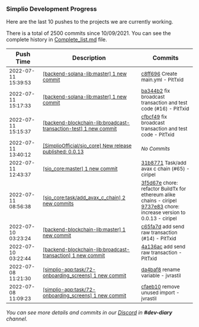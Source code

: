
### Simplio Development Progress

Here are the last 10 pushes to the projects we are currently working.

There is a total of 2500 commits since 10/09/2021. You can see the complete history in
 [Complete_list.md](Complete_list.md) file.

| Push Time | Description | Commits |
| --- | --- | --- |
| <sub>2022-07-11 15:39:53</sub> | <sub>[[backend-solana-lib:master] 1 new commit](https://github.com/SimplioOfficial/backend-solana-lib/commit/c8ff696cfa28eeba8e9ff3e9a16a78053f7cad3e)</sub> | <sub>[c8ff696](https://github.com/SimplioOfficial/backend-solana-lib/commit/c8ff696cfa28eeba8e9ff3e9a16a78053f7cad3e) Create main.yml - PitTxid</sub> |
| <sub>2022-07-11 15:17:33</sub> | <sub>[[backend-solana-lib:master] 1 new commit](https://github.com/SimplioOfficial/backend-solana-lib/commit/ba344b2b5ccc28c1dab460029b08ecfe8d1b40ba)</sub> | <sub>[ba344b2](https://github.com/SimplioOfficial/backend-solana-lib/commit/ba344b2b5ccc28c1dab460029b08ecfe8d1b40ba) fix broadcast transaction and test code (#16) - PitTxid</sub> |
| <sub>2022-07-11 15:15:37</sub> | <sub>[[backend-blockchain-lib:broadcast\-transaction\-test] 1 new commit](https://github.com/SimplioOfficial/backend-blockchain-lib/commit/cfbcf497e8d398202d0db08a514a5a75690e7389)</sub> | <sub>[cfbcf49](https://github.com/SimplioOfficial/backend-blockchain-lib/commit/cfbcf497e8d398202d0db08a514a5a75690e7389) fix broadcast transaction and test code - PitTxid</sub> |
| <sub>2022-07-11 13:40:12</sub> | <sub>[[SimplioOfficial/sio_core] New release published: 0\.0\.13](https://github.com/SimplioOfficial/sio_core/releases/tag/0.0.13)</sub> | <sub>_No Commits_</sub> |
| <sub>2022-07-11 12:43:37</sub> | <sub>[[sio_core:master] 1 new commit](https://github.com/SimplioOfficial/sio_core/commit/31b8771b7377530630f08f5cb1265c79b2cd08e8)</sub> | <sub>[31b8771](https://github.com/SimplioOfficial/sio_core/commit/31b8771b7377530630f08f5cb1265c79b2cd08e8) Task/add avax c chain (#65) - ciripel</sub> |
| <sub>2022-07-11 08:56:38</sub> | <sub>[[sio_core:task/add\_avax\_c\_chain] 2 new commits](https://github.com/SimplioOfficial/sio_core/compare/19a6a265a129...9737e83eb305)</sub> | <sub>[3f5d67e](https://github.com/SimplioOfficial/sio_core/commit/3f5d67e752b21ce67eba5c896c79905b831a42c6) chore: refactor BuildTx for ethereum alike chains - ciripel<br>[9737e83](https://github.com/SimplioOfficial/sio_core/commit/9737e83eb305640bd957e9857ec664ef33db6205) chore: increase version to 0.0.13 - ciripel</sub> |
| <sub>2022-07-10 03:23:24</sub> | <sub>[[backend-blockchain-lib:master] 1 new commit](https://github.com/SimplioOfficial/backend-blockchain-lib/commit/c65fa7d40db26b1b6a3a046cadedea5c1d21b790)</sub> | <sub>[c65fa7d](https://github.com/SimplioOfficial/backend-blockchain-lib/commit/c65fa7d40db26b1b6a3a046cadedea5c1d21b790) add send raw transaction (#14) - PitTxid</sub> |
| <sub>2022-07-10 03:22:44</sub> | <sub>[[backend-blockchain-lib:broadcast\-transaction] 1 new commit](https://github.com/SimplioOfficial/backend-blockchain-lib/commit/4a136ac387c464a1706726c19d1b331d912a2613)</sub> | <sub>[4a136ac](https://github.com/SimplioOfficial/backend-blockchain-lib/commit/4a136ac387c464a1706726c19d1b331d912a2613) add send raw transaction - PitTxid</sub> |
| <sub>2022-07-08 11:21:30</sub> | <sub>[[simplio-app:task/72\-onboarding\_screens] 1 new commit](https://github.com/SimplioOfficial/simplio-app/commit/da4baf865ed7f741e19ea182fd47e8f684944b59)</sub> | <sub>[da4baf8](https://github.com/SimplioOfficial/simplio-app/commit/da4baf865ed7f741e19ea182fd47e8f684944b59) rename variable - jvrastil</sub> |
| <sub>2022-07-08 11:09:23</sub> | <sub>[[simplio-app:task/72\-onboarding\_screens] 1 new commit](https://github.com/SimplioOfficial/simplio-app/commit/cfaeb101c0322a0e11c0aa31f2d652e68f4d6e28)</sub> | <sub>[cfaeb10](https://github.com/SimplioOfficial/simplio-app/commit/cfaeb101c0322a0e11c0aa31f2d652e68f4d6e28) remove unused import - jvrastil</sub> |

_You can see more details and commits in our [Discord](https://discord.gg/aKhjuwZmdP) in **#dev-diary** channel._
